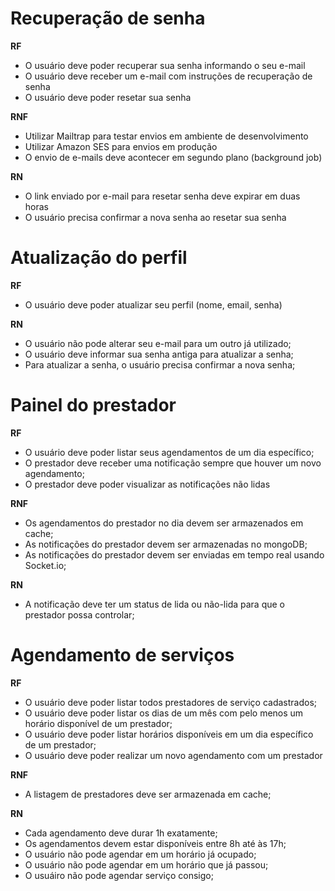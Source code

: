 # Recuperação de senha

**RF**

- O usuário deve poder recuperar sua senha informando o seu e-mail
- O usuário deve receber um e-mail com instruções de recuperação de senha
- O usuário deve poder resetar sua senha

**RNF**

- Utilizar Mailtrap para testar envios em ambiente de desenvolvimento
- Utilizar Amazon SES para envios em produção
- O envio de e-mails deve acontecer em segundo plano (background job)

**RN**

- O link enviado por e-mail para resetar senha deve expirar em duas horas
- O usuário precisa confirmar a nova senha ao resetar sua senha

# Atualização do perfil

**RF**

- O usuário deve poder atualizar seu perfil (nome, email, senha)

**RN**

- O usuário não pode alterar seu e-mail para um outro já utilizado;
- O usuário deve informar sua senha antiga para atualizar a senha;
- Para atualizar a senha, o usuário precisa confirmar a nova senha;

# Painel do prestador

**RF**

- O usuário deve poder listar seus agendamentos de um dia específico;
- O prestador deve receber uma notificação sempre que houver um novo agendamento;
- O prestador deve poder visualizar as notificações não lidas

**RNF**

- Os agendamentos do prestador no dia devem ser armazenados em cache;
- As notificações do prestador devem ser armazenadas no mongoDB;
- As notificações do prestador devem ser enviadas em tempo real usando Socket.io;


**RN**

- A notificação deve ter um status de lida ou não-lida para que o prestador possa controlar;

# Agendamento de serviços

**RF**

- O usuário deve poder listar todos prestadores de serviço cadastrados;
- O usuário deve poder listar os dias de um mês com pelo menos um horário disponível de um prestador;
- O usuário deve poder listar horários disponíveis em um dia específico de um prestador;
- O usuário deve poder realizar um novo agendamento com um prestador

**RNF**

- A listagem de prestadores deve ser armazenada em cache;

**RN**

- Cada agendamento deve durar 1h exatamente;
- Os agendamentos devem estar disponíveis entre 8h até às 17h;
- O usuário não pode agendar em um horário já ocupado;
- O usuário não pode agendar em um horário que já passou;
- O usuáiro não pode agendar serviço consigo;
